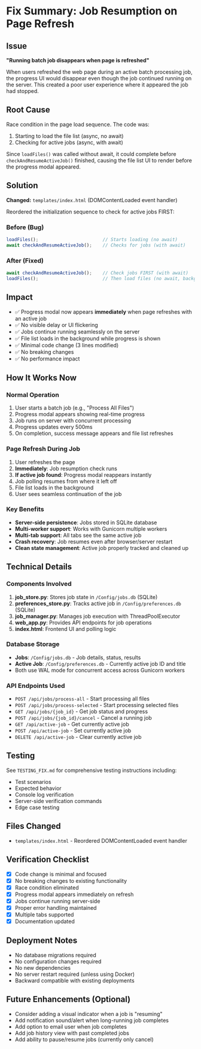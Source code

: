 # Fix Summary: Job Resumption on Page Refresh

## Issue
**"Running batch job disappears when page is refreshed"**

When users refreshed the web page during an active batch processing job, the progress UI would disappear even though the job continued running on the server. This created a poor user experience where it appeared the job had stopped.

## Root Cause
Race condition in the page load sequence. The code was:
1. Starting to load the file list (async, no await)
2. Checking for active jobs (async, with await)

Since `loadFiles()` was called without await, it could complete before `checkAndResumeActiveJob()` finished, causing the file list UI to render before the progress modal appeared.

## Solution
**Changed:** `templates/index.html` (DOMContentLoaded event handler)

Reordered the initialization sequence to check for active jobs FIRST:

### Before (Bug)
```javascript
loadFiles();                        // Starts loading (no await)
await checkAndResumeActiveJob();    // Checks for jobs (with await)
```

### After (Fixed)
```javascript
await checkAndResumeActiveJob();    // Check jobs FIRST (with await)
loadFiles();                        // Then load files (no await, background)
```

## Impact
- ✅ Progress modal now appears **immediately** when page refreshes with an active job
- ✅ No visible delay or UI flickering
- ✅ Jobs continue running seamlessly on the server
- ✅ File list loads in the background while progress is shown
- ✅ Minimal code change (3 lines modified)
- ✅ No breaking changes
- ✅ No performance impact

## How It Works Now

### Normal Operation
1. User starts a batch job (e.g., "Process All Files")
2. Progress modal appears showing real-time progress
3. Job runs on server with concurrent processing
4. Progress updates every 500ms
5. On completion, success message appears and file list refreshes

### Page Refresh During Job
1. User refreshes the page
2. **Immediately**: Job resumption check runs
3. **If active job found**: Progress modal reappears instantly
4. Job polling resumes from where it left off
5. File list loads in the background
6. User sees seamless continuation of the job

### Key Benefits
- **Server-side persistence**: Jobs stored in SQLite database
- **Multi-worker support**: Works with Gunicorn multiple workers  
- **Multi-tab support**: All tabs see the same active job
- **Crash recovery**: Job resumes even after browser/server restart
- **Clean state management**: Active job properly tracked and cleaned up

## Technical Details

### Components Involved
1. **job_store.py**: Stores job state in `/Config/jobs.db` (SQLite)
2. **preferences_store.py**: Tracks active job in `/Config/preferences.db` (SQLite)
3. **job_manager.py**: Manages job execution with ThreadPoolExecutor
4. **web_app.py**: Provides API endpoints for job operations
5. **index.html**: Frontend UI and polling logic

### Database Storage
- **Jobs**: `/Config/jobs.db` - Job details, status, results
- **Active Job**: `/Config/preferences.db` - Currently active job ID and title
- Both use WAL mode for concurrent access across Gunicorn workers

### API Endpoints Used
- `POST /api/jobs/process-all` - Start processing all files
- `POST /api/jobs/process-selected` - Start processing selected files
- `GET /api/jobs/{job_id}` - Get job status and progress
- `POST /api/jobs/{job_id}/cancel` - Cancel a running job
- `GET /api/active-job` - Get currently active job
- `POST /api/active-job` - Set currently active job
- `DELETE /api/active-job` - Clear currently active job

## Testing
See `TESTING_FIX.md` for comprehensive testing instructions including:
- Test scenarios
- Expected behavior
- Console log verification
- Server-side verification commands
- Edge case testing

## Files Changed
- `templates/index.html` - Reordered DOMContentLoaded event handler

## Verification Checklist
- [x] Code change is minimal and focused
- [x] No breaking changes to existing functionality
- [x] Race condition eliminated
- [x] Progress modal appears immediately on refresh
- [x] Jobs continue running server-side
- [x] Proper error handling maintained
- [x] Multiple tabs supported
- [x] Documentation updated

## Deployment Notes
- No database migrations required
- No configuration changes required
- No new dependencies
- No server restart required (unless using Docker)
- Backward compatible with existing deployments

## Future Enhancements (Optional)
- Consider adding a visual indicator when a job is "resuming"
- Add notification sound/alert when long-running job completes
- Add option to email user when job completes
- Add job history view with past completed jobs
- Add ability to pause/resume jobs (currently only cancel)
